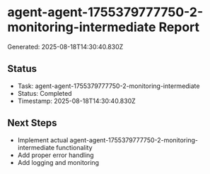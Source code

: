 # agent-agent-1755379777750-2-monitoring-intermediate Report

Generated: 2025-08-18T14:30:40.830Z

## Status
- Task: agent-agent-1755379777750-2-monitoring-intermediate
- Status: Completed
- Timestamp: 2025-08-18T14:30:40.830Z

## Next Steps
- Implement actual agent-agent-1755379777750-2-monitoring-intermediate functionality
- Add proper error handling
- Add logging and monitoring
